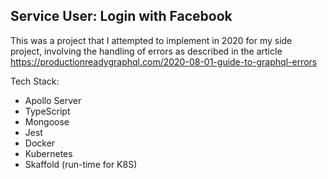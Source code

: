 ## Service User: Login with Facebook

This was a project that I attempted to implement in 2020 for my side project, involving the handling of errors as described in the article https://productionreadygraphql.com/2020-08-01-guide-to-graphql-errors

Tech Stack:

- Apollo Server
- TypeScript
- Mongoose
- Jest
- Docker
- Kubernetes
- Skaffold (run-time for K8S)
